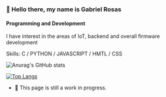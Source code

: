 ### 👋 Hello there, my name is Gabriel Rosas
#### Programming and Development
I have interest in the areas of IoT, backend and overall firmware development

Skills: C / PYTHON / JAVASCRIPT / HMTL / CSS

![Anurag's GitHub stats](https://github-readme-stats.vercel.app/api?username=RosasGabriel&show_icons=true&theme=tokyonight)

[![Top Langs](https://github-readme-stats.vercel.app/api/top-langs/?username=RosasGabriel)](https://github.com/anuraghazra/github-readme-stats)


- 🌱 This page is still a work in progress.
